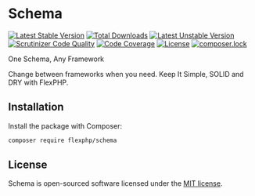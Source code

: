 # Schema

[![Latest Stable Version](https://poser.pugx.org/flexphp/schema/v/stable)](https://packagist.org/packages/flexphp/schema)
[![Total Downloads](https://poser.pugx.org/flexphp/schema/downloads)](https://packagist.org/packages/flexphp/schema)
[![Latest Unstable Version](https://poser.pugx.org/flexphp/schema/v/unstable)](https://packagist.org/packages/flexphp/schema)
[![Scrutinizer Code Quality](https://scrutinizer-ci.com/g/flexphp/flex-schema/badges/quality-score.png)](https://scrutinizer-ci.com/g/flexphp/schema)
[![Code Coverage](https://scrutinizer-ci.com/g/flexphp/flex-schema/badges/coverage.png)](https://scrutinizer-ci.com/g/flexphp/flex-schema)
[![License](https://poser.pugx.org/flexphp/schema/license)](https://packagist.org/packages/flexphp/schema)
[![composer.lock](https://poser.pugx.org/flexphp/schema/composerlock)](https://packagist.org/packages/flexphp/schema)

One Schema, Any Framework

Change between frameworks when you need. Keep It Simple, SOLID and DRY with FlexPHP.

## Installation

Install the package with Composer:

```bash
composer require flexphp/schema
```

## License

Schema is open-sourced software licensed under the [MIT license](https://opensource.org/licenses/MIT).
